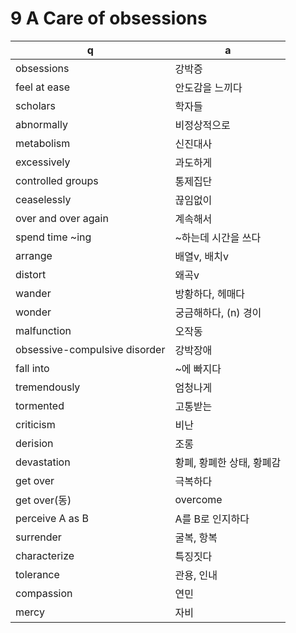 # 9 A Care of obsessions

 q  | a
--- | ---
obsessions		| 강박증
feel at ease		| 안도감을 느끼다
scholars		| 학자들
abnormally		| 비정상적으로
metabolism		| 신진대사
excessively		| 과도하게
controlled groups	| 통제집단
ceaselessly		| 끊임없이
over and over again	| 계속해서
spend time ~ing		| ~하는데 시간을 쓰다
arrange			| 배열v, 배치v
distort			| 왜곡v
wander			| 방황하다, 헤매다
wonder			| 궁금해하다, (n) 경이
malfunction		| 오작동
obsessive-compulsive disorder		| 강박장애
fall into		| ~에 빠지다
tremendously		| 엄청나게
tormented		| 고통받는
criticism		| 비난
derision		| 조롱
devastation		| 황폐, 황폐한 상태, 황폐감
get over	| 극복하다
get over(동)		| overcome
perceive A as B		| A를 B로 인지하다
surrender		| 굴복, 항복
characterize		| 특징짓다
tolerance		| 관용, 인내
compassion		| 연민
mercy		| 자비
